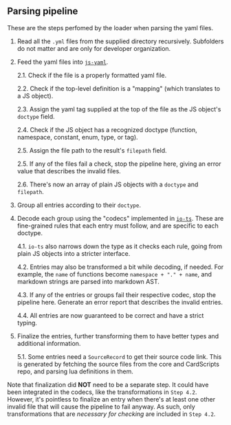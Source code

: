 ## Parsing pipeline

These are the steps perfomed by the loader when parsing the yaml files.

1. Read all the `.yml` files from the supplied directory recursively.
   Subfolders do not matter and are only for developer organization.

2. Feed the yaml files into [`js-yaml`](https://github.com/nodeca/js-yaml).

   2.1. Check if the file is a properly formatted yaml file.

   2.2. Check if the top-level definition is a "mapping" (which translates to a JS object).

   2.3. Assign the yaml tag supplied at the top of the file as the JS object's `doctype` field.

   2.4. Check if the JS object has a recognized doctype (function, namespace, constant, enum, type, or tag).

   2.5. Assign the file path to the result's `filepath` field.

   2.5. If any of the files fail a check, stop the pipeline here, giving an error value that describes the invalid files.

   2.6. There's now an array of plain JS objects with a `doctype` and `filepath`.

3. Group all entries according to their `doctype`.

4. Decode each group using the "codecs" implemented in [`io-ts`](https://gcanti.github.io/io-ts/).
   These are fine-grained rules that each entry must follow, and are specific to each doctype.

   4.1. `io-ts` also narrows down the type as it checks each rule, going from plain JS objects into a stricter interface.

   4.2. Entries may also be transformed a bit while decoding, if needed.
   For example, the `name` of functions become `namespace + "." + name`,
   and markdown strings are parsed into markdown AST.

   4.3. If any of the entries or groups fail their respective codec, stop the pipeline here.
   Generate an error report that describes the invalid entries.

   4.4. All entries are now guaranteed to be correct and have a strict typing.

5. Finalize the entries, further transforming them to have better types and additional information.

   5.1. Some entries need a `SourceRecord` to get their source code link.
   This is generated by fetching the source files from the core and CardScripts repo,
   and parsing lua definitions in them.

Note that finalization did **NOT** need to be a separate step.
It could have been integrated in the codecs, like the transformations in `Step 4.2`.
However, it's pointless to finalize an entry when there's at least one other invalid file
that will cause the pipeline to fail anyway.
As such, only transformations that are _necessary for checking_ are included in `Step 4.2`.
